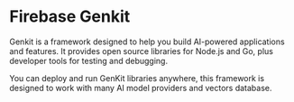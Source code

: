 # Firebase Genkit

Genkit is a framework designed to help you build AI-powered applications and features. It provides open source libraries for Node.js and Go, plus developer tools for testing and debugging. 

You can deploy and run GenKit libraries anywhere, this framework is designed to work with many AI model providers and vectors database. 